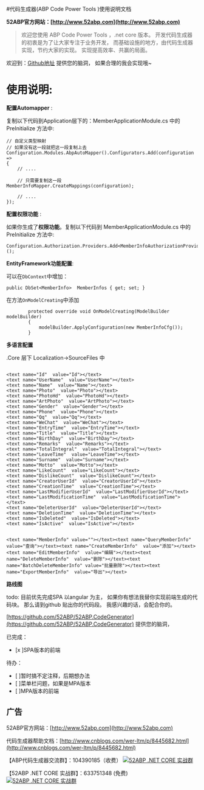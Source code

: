 
#代码生成器(ABP Code Power Tools )使用说明文档

**52ABP官方网站：[http://www.52abp.com](http://www.52abp.com)**

>欢迎您使用 ABP Code Power Tools ，.net core 版本。
开发代码生成器的初衷是为了让大家专注于业务开发，
而基础设施的地方，由代码生成器实现，节约大家的实现。
实现提高效率、共赢的局面。

欢迎到：[Github地址](https://github.com/52ABP/52ABP.CodeGenerator) 提供您的脑洞，
如果合理的我会实现哦~

# 使用说明:

**配置Automapper** :

复制以下代码到Application层下的：MemberApplicationModule.cs
中的 PreInitialize 方法中:

```
// 自定义类型映射
// 如果没有这一段就把这一段复制上去
Configuration.Modules.AbpAutoMapper().Configurators.Add(configuration =>
{
    // ....

    // 只需要复制这一段
MemberInfoMapper.CreateMappings(configuration);

    // ....
});

```

**配置权限功能**  :

如果你生成了**权限功能**。复制以下代码到 MemberApplicationModule.cs
中的 PreInitialize 方法中:

```
Configuration.Authorization.Providers.Add<MemberInfoAuthorizationProvider>();

```

**EntityFramework功能配置**:

可以在```DbContext```中增加：

 ```
public DbSet<MemberInfo>  MemberInfos { get; set; }

 ```

在方法```OnModelCreating```中添加

```
        protected override void OnModelCreating(ModelBuilder modelBuilder)
        {
            modelBuilder.ApplyConfiguration(new MemberInfoCfg());
        }

```


**多语言配置**  

.Core 层下 Localization->SourceFiles 中

```

<text name="Id"  value="Id"></text>
<text name="UserName"  value="UserName"></text>
<text name="Name"  value="Name"></text>
<text name="Photo"  value="Photo"></text>
<text name="PhotoHd"  value="PhotoHd"></text>
<text name="ArtPhoto"  value="ArtPhoto"></text>
<text name="Gender"  value="Gender"></text>
<text name="Phone"  value="Phone"></text>
<text name="Qq"  value="Qq"></text>
<text name="WeChat"  value="WeChat"></text>
<text name="EntryTime"  value="EntryTime"></text>
<text name="Title"  value="Title"></text>
<text name="BirthDay"  value="BirthDay"></text>
<text name="Remarks"  value="Remarks"></text>
<text name="TotalIntegral"  value="TotalIntegral"></text>
<text name="LeaveTime"  value="LeaveTime"></text>
<text name="Surname"  value="Surname"></text>
<text name="Motto"  value="Motto"></text>
<text name="LikeCount"  value="LikeCount"></text>
<text name="DislikeCount"  value="DislikeCount"></text>
<text name="CreatorUserId"  value="CreatorUserId"></text>
<text name="CreationTime"  value="CreationTime"></text>
<text name="LastModifierUserId"  value="LastModifierUserId"></text>
<text name="LastModificationTime"  value="LastModificationTime"></text>
<text name="DeleterUserId"  value="DeleterUserId"></text>
<text name="DeletionTime"  value="DeletionTime"></text>
<text name="IsDeleted"  value="IsDeleted"></text>
<text name="IsActive"  value="IsActive"></text>


<text name="MemberInfo" value=""></text><text name="QueryMemberInfo"  value="查询"></text><text name="CreateMemberInfo"  value="添加"></text><text name="EditMemberInfo"  value="编辑"></text><text name="DeleteMemberInfo"  value="删除"></text><text name="BatchDeleteMemberInfo" value="批量删除"></text><text name="ExportMemberInfo"  value="导出"></text>                             

```




 **路线图**

todo: 目前优先完成SPA 以angular 为主，
如果你有想法我替你实现前端生成的代码块。
那么请到github 贴出你的代码段。
我感兴趣的话，会配合你的。

[https://github.com/52ABP/52ABP.CodeGenerator](https://github.com/52ABP/52ABP.CodeGenerator) 提供您的脑洞，

已完成：
- [x ]SPA版本的前端

待办：
- [ ]暂时搞不定注释，后期想办法
- [ ]菜单栏问题，如果是MPA版本
- [ ]MPA版本的前端
## 广告

52ABP官方网站：[http://www.52abp.com](http://www.52abp.com)

代码生成器帮助文档：[http://www.cnblogs.com/wer-ltm/p/8445682.html](http://www.cnblogs.com/wer-ltm/p/8445682.html)

【ABP代码生成器交流群】：104390185（收费）
[![52ABP .NET CORE 实战群](http://pub.idqqimg.com/wpa/images/group.png)](http://shang.qq.com/wpa/qunwpa?idkey=3f301fa3101d3201c391aba77803b523fcc53e59d0c68e6eeb9a79336c366d92)

【52ABP .NET CORE 实战群】：633751348 (免费)
[![52ABP .NET CORE 实战群](http://pub.idqqimg.com/wpa/images/group.png)](https://jq.qq.com/?_wv=1027&k=5pWtBvu)

